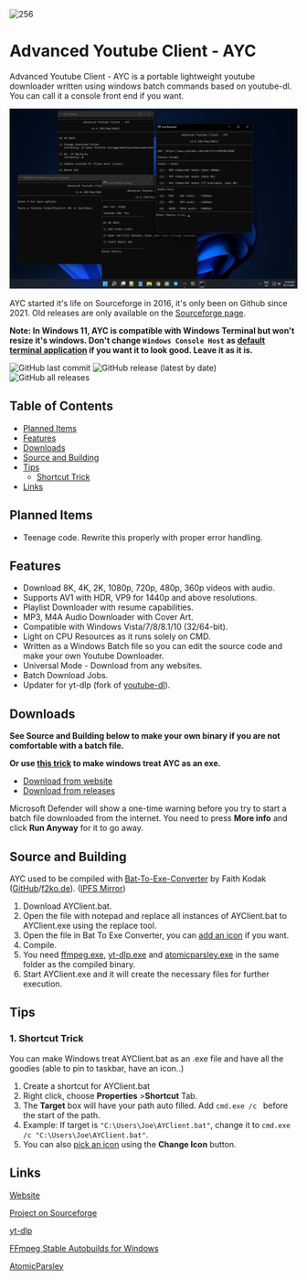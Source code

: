 ![256](https://user-images.githubusercontent.com/60822601/115324256-36724180-a1a7-11eb-929c-c0d1221b7b84.png)

# Advanced Youtube Client - AYC
Advanced Youtube Client - AYC is a portable lightweight youtube downloader written using windows batch commands based on youtube-dl.
You can call it a console front end if you want.

![512](https://raw.githubusercontent.com/adithya-s-sekhar/advanced-youtube-client-ayc/main/Screenshots/screens.png)

AYC started it's life on Sourceforge in 2016, it's only been on Github since 2021. Old releases are only available on the [Sourceforge page](#links).

**Note: In Windows 11, AYC is compatible with Windows Terminal but won't resize it's windows. Don't change `Windows Console Host` as [default terminal application](https://www.howtogeek.com/738631/how-to-make-windows-terminal-your-default-terminal-app/) if you want it to look good. Leave it as it is.**

![GitHub last commit](https://img.shields.io/github/last-commit/adithya-s-sekhar/advanced-youtube-client-ayc?style=flat)
![GitHub release (latest by date)](https://img.shields.io/github/v/release/adithya-s-sekhar/advanced-youtube-client-ayc?style=flat)
![GitHub all releases](https://img.shields.io/github/downloads/adithya-s-sekhar/advanced-youtube-client-ayc/total?style=flat)

## Table of Contents

- [Planned Items](#planned)
- [Features](#features)
- [Downloads](#downloads)
- [Source and Building](#source-and-building)
- [Tips](#tips)
  - [Shortcut Trick](#1-shortcut-trick)
- [Links](#links)

## Planned Items

- Teenage code. Rewrite this properly with proper error handling.

## Features

- Download 8K, 4K, 2K, 1080p, 720p, 480p, 360p videos with audio.
- Supports AV1 with HDR, VP9 for 1440p and above resolutions.
- Playlist Downloader with resume capabilities.
- MP3, M4A Audio Downloader with Cover Art.
- Compatible with Windows Vista/7/8/8.1/10 (32/64-bit).
- Light on CPU Resources as it runs solely on CMD.
- Written as a Windows Batch file so you can edit the source code and make your own Youtube Downloader.
- Universal Mode - Download from any websites.
- Batch Download Jobs.
- Updater for yt-dlp (fork of [youtube-dl](https://youtube-dl.org)).

## Downloads

**See Source and Building below to make your own binary if you are not comfortable with a batch file.**

**Or use [this trick](https://github.com/adithya-s-sekhar/advanced-youtube-client-ayc#1-shortcut-trick) to make windows treat AYC as an exe.**

  - [Download from website](https://advanced-youtube-client-ayc.sourceforge.io)
  - [Download from releases](https://github.com/adithya-s-sekhar/advanced-youtube-client-ayc/releases) 
  
Microsoft Defender will show a one-time warning before you try to start a batch file downloaded from the internet. You need to press **More info** and click **Run Anyway** for it to go away.

## Source and Building

AYC used to be compiled with [Bat-To-Exe-Converter](https://www.majorgeeks.com/files/details/bat_to_exe_converter.html) by Faith Kodak ([GitHub](https://github.com/99fk)/[f2ko.de](https://f2ko.de/programme/bat-to-exe-converter/)). ([IPFS Mirror](http://ipfs.io/ipfs/QmPBp7wBSC9GukPUcp7LXFCGXBvc2e45PUfWUbCJzuLG65))

1. Download AYClient.bat.
2. Open the file with notepad and replace all instances of AYClient.bat to AYClient.exe using the replace tool.
3. Open the file in Bat To Exe Converter, you can [add an icon](https://github.com/adithya-s-sekhar/advanced-youtube-client-ayc/blob/main/ayc.ico?raw=true) if you want.
4. Compile.
5. You need [ffmpeg.exe](https://github.com/AnimMouse/ffmpeg-stable-autobuild/releases), [yt-dlp.exe](https://github.com/yt-dlp/yt-dlp/releases) and [atomicparsley.exe](https://github.com/wez/atomicparsley/releases) in the same folder as the compiled binary.
6. Start AYClient.exe and it will create the necessary files for further execution.

## Tips

### 1. Shortcut Trick

You can make Windows treat AYClient.bat as an .exe file and have all the goodies (able to pin to taskbar, have an icon..)
1. Create a shortcut for AYClient.bat
2. Right click, choose **Properties** >**Shortcut** Tab.
3. The **Target** box will have your path auto filled. Add `cmd.exe /c ` before the start of the path.
4. Example: If target is `"C:\Users\Joe\AYClient.bat"`, change it to `cmd.exe /c "C:\Users\Joe\AYClient.bat"`.
5. You can also [pick an icon](https://github.com/adithya-s-sekhar/advanced-youtube-client-ayc/blob/main/ayc.ico?raw=true) using the **Change Icon** button.

## Links

[Website](https://advanced-youtube-client-ayc.sourceforge.io/)

[Project on Sourceforge](https://sourceforge.net/projects/advanced-youtube-client-ayc/)

[yt-dlp](https://github.com/yt-dlp/yt-dlp)

[FFmpeg Stable Autobuilds for Windows](https://github.com/AnimMouse/ffmpeg-stable-autobuild/)

[AtomicParsley](https://github.com/wez/atomicparsley)

